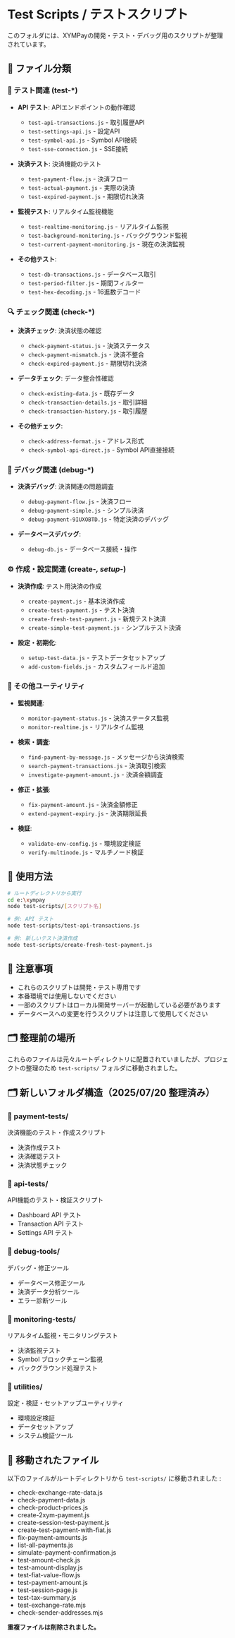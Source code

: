 # Test Scripts / テストスクリプト

このフォルダには、XYMPayの開発・テスト・デバッグ用のスクリプトが整理されています。

## 📁 ファイル分類

### 🧪 テスト関連 (test-*)
- **API テスト**: APIエンドポイントの動作確認
  - `test-api-transactions.js` - 取引履歴API
  - `test-settings-api.js` - 設定API
  - `test-symbol-api.js` - Symbol API接続
  - `test-sse-connection.js` - SSE接続

- **決済テスト**: 決済機能のテスト
  - `test-payment-flow.js` - 決済フロー
  - `test-actual-payment.js` - 実際の決済
  - `test-expired-payment.js` - 期限切れ決済

- **監視テスト**: リアルタイム監視機能
  - `test-realtime-monitoring.js` - リアルタイム監視
  - `test-background-monitoring.js` - バックグラウンド監視
  - `test-current-payment-monitoring.js` - 現在の決済監視

- **その他テスト**:
  - `test-db-transactions.js` - データベース取引
  - `test-period-filter.js` - 期間フィルター
  - `test-hex-decoding.js` - 16進数デコード

### 🔍 チェック関連 (check-*)
- **決済チェック**: 決済状態の確認
  - `check-payment-status.js` - 決済ステータス
  - `check-payment-mismatch.js` - 決済不整合
  - `check-expired-payment.js` - 期限切れ決済

- **データチェック**: データ整合性確認
  - `check-existing-data.js` - 既存データ
  - `check-transaction-details.js` - 取引詳細
  - `check-transaction-history.js` - 取引履歴

- **その他チェック**:
  - `check-address-format.js` - アドレス形式
  - `check-symbol-api-direct.js` - Symbol API直接接続

### 🐛 デバッグ関連 (debug-*)
- **決済デバッグ**: 決済関連の問題調査
  - `debug-payment-flow.js` - 決済フロー
  - `debug-payment-simple.js` - シンプル決済
  - `debug-payment-9IUXOBTD.js` - 特定決済のデバッグ

- **データベースデバッグ**:
  - `debug-db.js` - データベース接続・操作

### ⚙️ 作成・設定関連 (create-*, setup-*)
- **決済作成**: テスト用決済の作成
  - `create-payment.js` - 基本決済作成
  - `create-test-payment.js` - テスト決済
  - `create-fresh-test-payment.js` - 新規テスト決済
  - `create-simple-test-payment.js` - シンプルテスト決済

- **設定・初期化**:
  - `setup-test-data.js` - テストデータセットアップ
  - `add-custom-fields.js` - カスタムフィールド追加

### 🔧 その他ユーティリティ
- **監視関連**:
  - `monitor-payment-status.js` - 決済ステータス監視
  - `monitor-realtime.js` - リアルタイム監視

- **検索・調査**:
  - `find-payment-by-message.js` - メッセージから決済検索
  - `search-payment-transactions.js` - 決済取引検索
  - `investigate-payment-amount.js` - 決済金額調査

- **修正・拡張**:
  - `fix-payment-amount.js` - 決済金額修正
  - `extend-payment-expiry.js` - 決済期限延長

- **検証**:
  - `validate-env-config.js` - 環境設定検証
  - `verify-multinode.js` - マルチノード検証

## 🚀 使用方法

```bash
# ルートディレクトリから実行
cd e:\xympay
node test-scripts/[スクリプト名]

# 例: API テスト
node test-scripts/test-api-transactions.js

# 例: 新しいテスト決済作成
node test-scripts/create-fresh-test-payment.js
```

## 📝 注意事項

- これらのスクリプトは開発・テスト専用です
- 本番環境では使用しないでください
- 一部のスクリプトはローカル開発サーバーが起動している必要があります
- データベースへの変更を行うスクリプトは注意して使用してください

## 🗂️ 整理前の場所

これらのファイルは元々ルートディレクトリに配置されていましたが、プロジェクトの整理のため `test-scripts/` フォルダに移動されました。

## 🗂️ 新しいフォルダ構造（2025/07/20 整理済み）

### 📁 payment-tests/
決済機能のテスト・作成スクリプト
- 決済作成テスト
- 決済確認テスト  
- 決済状態チェック

### 📁 api-tests/
API機能のテスト・検証スクリプト
- Dashboard API テスト
- Transaction API テスト
- Settings API テスト

### 📁 debug-tools/
デバッグ・修正ツール
- データベース修正ツール
- 決済データ分析ツール
- エラー診断ツール

### 📁 monitoring-tests/
リアルタイム監視・モニタリングテスト
- 決済監視テスト
- Symbol ブロックチェーン監視
- バックグラウンド処理テスト

### 📁 utilities/
設定・検証・セットアップユーティリティ
- 環境設定検証
- データセットアップ
- システム検証ツール

## 🔄 移動されたファイル

以下のファイルがルートディレクトリから `test-scripts/` に移動されました :
- check-exchange-rate-data.js
- check-payment-data.js  
- check-product-prices.js
- create-2xym-payment.js
- create-session-test-payment.js
- create-test-payment-with-fiat.js
- fix-payment-amounts.js
- list-all-payments.js
- simulate-payment-confirmation.js
- test-amount-check.js
- test-amount-display.js
- test-fiat-value-flow.js
- test-payment-amount.js
- test-session-page.js
- test-tax-summary.js
- test-exchange-rate.mjs
- check-sender-addresses.mjs

**重複ファイルは削除されました。**

